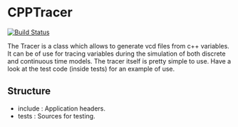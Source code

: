 # CPPTracer

[![Build Status](https://travis-ci.org/Galfurian/CPPTracer.svg?branch=master)](https://travis-ci.org/Galfurian/CPPTracer)

The Tracer is a class which allows to generate vcd files from c++ variables. It
can be of use for tracing variables during the simulation of both discrete and
continuous time models. The tracer itself is pretty simple to use. Have a look
at the test code (inside tests) for an example of use.

## Structure
 - include : Application headers.
 - tests   : Sources for testing.
